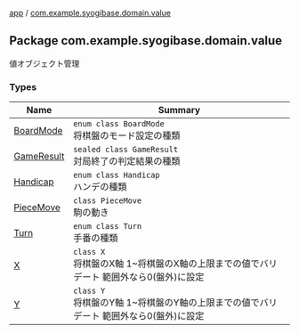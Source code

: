 [app](../index.md) / [com.example.syogibase.domain.value](./index.md)

## Package com.example.syogibase.domain.value

値オブジェクト管理

### Types

| Name | Summary |
|---|---|
| [BoardMode](-board-mode/index.md) | `enum class BoardMode`<br>将棋盤のモード設定の種類 |
| [GameResult](-game-result/index.md) | `sealed class GameResult`<br>対局終了の判定結果の種類 |
| [Handicap](-handicap/index.md) | `enum class Handicap`<br>ハンデの種類 |
| [PieceMove](-piece-move/index.md) | `class PieceMove`<br>駒の動き |
| [Turn](-turn/index.md) | `enum class Turn`<br>手番の種類 |
| [X](-x/index.md) | `class X`<br>将棋盤のX軸 1~将棋盤のX軸の上限までの値でバリデート 範囲外なら0(盤外)に設定 |
| [Y](-y/index.md) | `class Y`<br>将棋盤のY軸 1~将棋盤のY軸の上限までの値でバリデート 範囲外なら0(盤外)に設定 |
